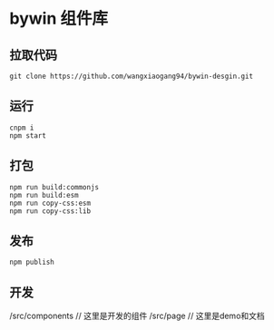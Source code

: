 # bywin 组件库

## 拉取代码
```
git clone https://github.com/wangxiaogang94/bywin-desgin.git
```
## 运行
```
cnpm i
npm start
```
## 打包 
```
npm run build:commonjs
npm run build:esm
npm run copy-css:esm
npm run copy-css:lib
```

## 发布

```
npm publish
```

## 开发

/src/components // 这里是开发的组件
/src/page // 这里是demo和文档
